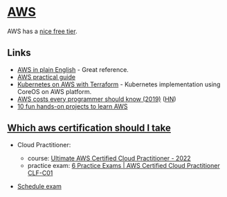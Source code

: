 # [AWS](https://aws.amazon.com/)

AWS has a [nice free tier](https://aws.amazon.com/free/).

## Links

- [AWS in plain English](https://www.expeditedssl.com/aws-in-plain-english) - Great reference.
- [AWS practical guide](https://github.com/open-guides/og-aws)
- [Kubernetes on AWS with Terraform](https://github.com/xuwang/kube-aws-terraform) - Kubernetes implementation using CoreOS on AWS platform.
- [AWS costs every programmer should know (2019)](https://david-codes.hatanian.com/2019/06/09/aws-costs-every-programmer-should-now.html) ([HN](https://news.ycombinator.com/item?id=20138409))
- [10 fun hands-on projects to learn AWS](https://acloudguru.com/blog/engineering/10-fun-hands-on-projects-to-learn-aws)

## [Which aws certification should I take](https://acloudguru.com/blog/engineering/which-aws-certification-should-i-take#h-are-aws-certifications-worth-it-in-2022)

- Cloud Practitioner:
    - course: [Ultimate AWS Certified Cloud Practitioner - 2022](https://www.udemy.com/course/aws-certified-cloud-practitioner-new/)
    - practice exam: [6 Practice Exams | AWS Certified Cloud Practitioner CLF-C01](https://www.udemy.com/course/practice-exams-aws-certified-cloud-practitioner/)

- [Schedule exam](https://aws.amazon.com/certification/)